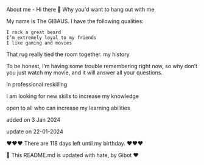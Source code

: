 
About me - Hi there 👋
Why you'd want to hang out with me

My name is The GIBAUS. I have the following qualities:

    I rock a great beard
    I’m extremely loyal to my friends
    I like gaming and movies

That rug really tied the room together.
my history

To be honest, I’m having some trouble remembering right now, so why don’t you just watch my movie, and it will answer all your questions.

in professional reskilling

I am looking for new skills to increase my knowledge

open to all who can increase my learning abilities

added on 3 Jan 2024

update on 22-01-2024

❤️❤️❤️  There are 118 days left until my birthday. ❤️❤️❤️

🤖 This README.md is updated with hate, by Gibot ❤️

